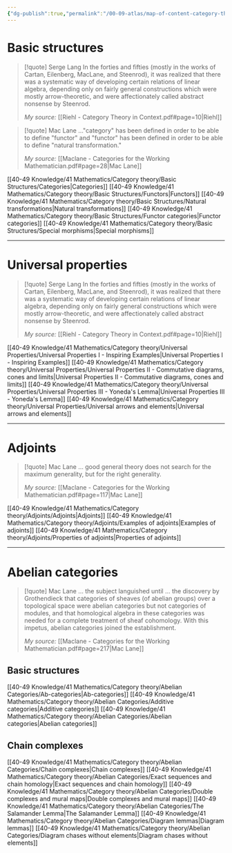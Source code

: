 ```yaml
---
{"dg-publish":true,"permalink":"/00-09-atlas/map-of-content-category-theory/","updated":"2024-10-18T09:54:04-07:00"}
---
```


# Basic structures

>[!quote] Serge Lang
>In the forties and fifties (mostly in the works of Cartan, Eilenberg, MacLane, and Steenrod), it was realized that there was a systematic way of developing certain relations of linear algebra, depending only on fairly general constructions which were mostly arrow-theoretic, and were affectionately called abstract nonsense by Steenrod.
>
>*My source:* [[Riehl - Category Theory in Context.pdf#page=10|Riehl]]

>[!quote] Mac Lane
>..."category" has been defined in order to be able to define "functor" and "functor" has been defined in order to be able to define "natural transformation."
>
>*My source:* [[Maclane - Categories for the Working Mathematician.pdf#page=28|Mac Lane]]

[[40-49 Knowledge/41 Mathematics/Category theory/Basic Structures/Categories\|Categories]]
[[40-49 Knowledge/41 Mathematics/Category theory/Basic Structures/Functors\|Functors]]
[[40-49 Knowledge/41 Mathematics/Category theory/Basic Structures/Natural transformations\|Natural transformations]]
[[40-49 Knowledge/41 Mathematics/Category theory/Basic Structures/Functor categories\|Functor categories]]
[[40-49 Knowledge/41 Mathematics/Category theory/Basic Structures/Special morphisms\|Special morphisms]]

---
# Universal properties

>[!quote] Serge Lang
>In the forties and fifties (mostly in the works of Cartan, Eilenberg, MacLane, and Steenrod), it was realized that there was a systematic way of developing certain relations of linear algebra, depending only on fairly general constructions which were mostly arrow-theoretic, and were affectionately called abstract nonsense by Steenrod.
>
>*My source:* [[Riehl - Category Theory in Context.pdf#page=10|Riehl]]

[[40-49 Knowledge/41 Mathematics/Category theory/Universal Properties/Universal Properties I - Inspiring Examples\|Universal Properties I - Inspiring Examples]]
[[40-49 Knowledge/41 Mathematics/Category theory/Universal Properties/Universal Properties II - Commutative diagrams, cones and limits\|Universal Properties II - Commutative diagrams, cones and limits]]
[[40-49 Knowledge/41 Mathematics/Category theory/Universal Properties/Universal Properties III - Yoneda's Lemma\|Universal Properties III - Yoneda's Lemma]]
[[40-49 Knowledge/41 Mathematics/Category theory/Universal Properties/Universal arrows and elements\|Universal arrows and elements]]

---
# Adjoints

>[!quote] Mac Lane
>... good general theory does not search for the maximum generality, but for the right generality.
>
>*My source:* [[Maclane - Categories for the Working Mathematician.pdf#page=117|Mac Lane]]

[[40-49 Knowledge/41 Mathematics/Category theory/Adjoints/Adjoints\|Adjoints]]
[[40-49 Knowledge/41 Mathematics/Category theory/Adjoints/Examples of adjoints\|Examples of adjoints]]
[[40-49 Knowledge/41 Mathematics/Category theory/Adjoints/Properties of adjoints\|Properties of adjoints]]

---
# Abelian categories

>[!quote] Mac Lane
>... the subject languished until ... the discovery by Grothendieck that categories of sheaves (of abelian groups) over a topological space were abelian categories but not categories of modules, and that homological algebra in these categories was needed for a complete treatment of sheaf cohomology. With this impetus, abelian categories joined the establishment.
>
>*My source:* [[Maclane - Categories for the Working Mathematician.pdf#page=217|Mac Lane]]

## Basic structures

[[40-49 Knowledge/41 Mathematics/Category theory/Abelian Categories/Ab-categories\|Ab-categories]]
[[40-49 Knowledge/41 Mathematics/Category theory/Abelian Categories/Additive categories\|Additive categories]]
[[40-49 Knowledge/41 Mathematics/Category theory/Abelian Categories/Abelian categories\|Abelian categories]]

## Chain complexes

[[40-49 Knowledge/41 Mathematics/Category theory/Abelian Categories/Chain complexes\|Chain complexes]]
[[40-49 Knowledge/41 Mathematics/Category theory/Abelian Categories/Exact sequences and chain homology\|Exact sequences and chain homology]]
[[40-49 Knowledge/41 Mathematics/Category theory/Abelian Categories/Double complexes and mural maps\|Double complexes and mural maps]]
[[40-49 Knowledge/41 Mathematics/Category theory/Abelian Categories/The Salamander Lemma\|The Salamander Lemma]]
[[40-49 Knowledge/41 Mathematics/Category theory/Abelian Categories/Diagram lemmas\|Diagram lemmas]]
[[40-49 Knowledge/41 Mathematics/Category theory/Abelian Categories/Diagram chases without elements\|Diagram chases without elements]]